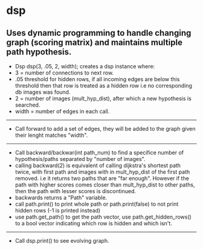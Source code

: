 # dsp

Uses dynamic programming to handle changing graph (scoring matrix) and maintains multiple path hypothesis.
------------------------------------------------------------------------------------------------------------------------------------
- Dsp dsp(3, .05, 2, width); creates a dsp instance where:
- 3 = number of connections to next row.
- .05 threshold for hidden rows, if all incoming edges are below this threshold then that row is treated as a hidden row i.e no corresponding db images was found.
- 2 = number of images (mult_hyp_dist), after which a new hypothesis is searched.
- width = number of edges in each call.

------------------------------------------------------------------------------------------------------------------------------------

- Call forward to add a set of edges, they will be added to the graph given their lenght matches "width".

------------------------------------------------------------------------------------------------------------------------------------

- Call backward/backwar(int path_num) to find a specifice number of hypothesis/paths separated by "number of images".
- calling backward(2) is equivalent of calling dijkstra's shortest path twice, with first path and images with in mult_hyp_dist of the first path removed. i.e it returns two paths that are "far enough". However if the path with higher scores comes closer than mult_hyp_dist to other paths, then the path with lesser scores is discontinued.
- backwards returns a "Path" variable.
- call path.print() to print whole path or path.print(false) to not print hidden rows (-1 is printed instead)
- use path.get_path() to get the path vector, use path.get_hidden_rows() to a bool vector indicating which row is hidden and which isn't.

------------------------------------------------------------------------------------------------------------------------------------
- Call dsp.print() to see evolving graph.
